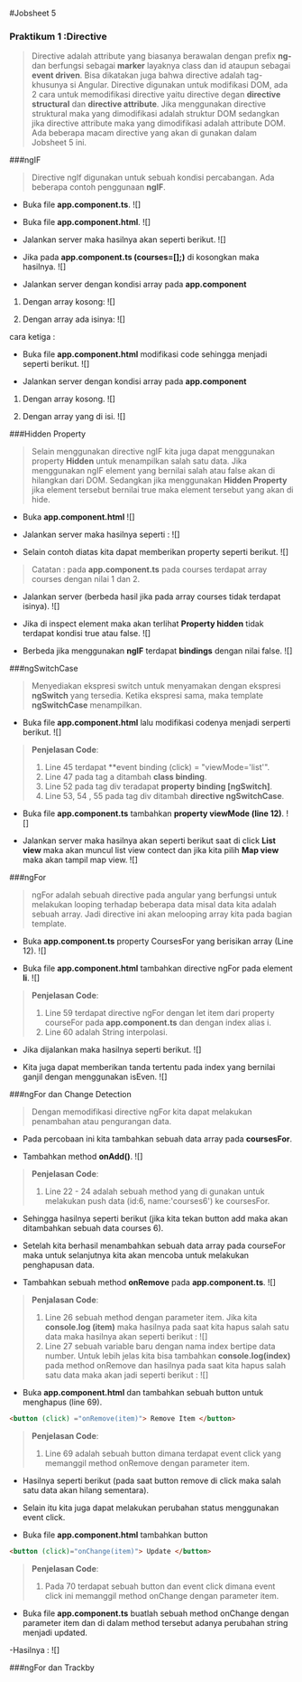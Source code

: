 #Jobsheet 5

### Praktikum 1 :Directive

>Directive adalah attribute yang biasanya berawalan dengan prefix **ng-** dan berfungsi sebagai **marker** layaknya class dan id ataupun sebagai **event driven**. Bisa dikatakan juga bahwa directive adalah tag-khusunya si Angular. Directive digunakan untuk modifikasi DOM, ada 2 cara untuk memodifikasi directive yaitu directive degan **directive structural** dan **directive attribute**. Jika menggunakan directive struktural maka yang dimodifikasi adalah struktur DOM sedangkan jika directive attribute maka yang dimodifikasi adalah attribute DOM. Ada beberapa macam directive yang akan di gunakan dalam Jobsheet 5 ini.

###ngIF
>Directive ngIf digunakan untuk sebuah kondisi percabangan. Ada beberapa contoh penggunaan **ngIF**.

- Buka file **app.component.ts**.
![]

- Buka file **app.component.html**.
![]

- Jalankan server maka hasilnya akan seperti berikut.
![]

- Jika pada **app.component.ts (courses=[];)** di kosongkan maka hasilnya.
![]

- Jalankan server dengan kondisi array pada **app.component**
1.  Dengan array kosong:
![]

2.  Dengan array ada isinya:
![]

cara ketiga :
- Buka file **app.component.html** modifikasi code sehingga menjadi seperti berikut.
![]

- Jalankan server dengan kondisi array pada **app.component**
1.  Dengan array kosong.
![]

2.  Dengan array yang di isi.
![]


###Hidden Property
>Selain menggunakan directive ngIF kita juga dapat menggunakan property **Hidden** untuk menampilkan salah satu data. Jika menggunakan ngIF element yang bernilai salah atau false akan di hilangkan dari DOM. Sedangkan jika menggunakan **Hidden Property** jika element tersebut bernilai true maka element tersebut yang akan di hide.

- Buka **app.component.html**
![]

- Jalankan server maka hasilnya seperti :
![]

- Selain contoh diatas kita dapat memberikan property seperti berikut.
![]
>Catatan : pada **app.component.ts** pada courses terdapat array courses dengan nilai 1 dan 2.

- Jalankan server (berbeda hasil jika pada array courses tidak terdapat isinya).
![]

- Jika di inspect element maka akan terlihat **Property hidden** tidak terdapat kondisi true atau false.
![]

- Berbeda jika menggunakan **ngIF** terdapat **bindings** dengan nilai false.
![]


###ngSwitchCase

>Menyediakan ekspresi switch untuk menyamakan dengan ekspresi **ngSwitch** yang tersedia. Ketika ekspresi sama, maka template **ngSwitchCase** menampilkan.

- Buka file **app.component.html** lalu modifikasi codenya menjadi serperti berikut.
![]
>**Penjelasan Code**:
>1. Line 45 terdapat **event binding (click) = "viewMode='list'".
>2. Line 47 pada tag a ditambah **class binding**.
>3. Line 52 pada tag div teradapat **property binding [ngSwitch]**.
>4. Line 53, 54 , 55 pada tag div ditambah **directive ngSwitchCase**.

- Buka file **app.component.ts** tambahkan **property viewMode (line 12)**.
![]

- Jalankan server maka hasilnya akan seperti berikut saat di click **List view** maka akan muncul list view contect dan jika kita pilih **Map view** maka akan tampil map view.
![]


###ngFor
>ngFor adalah sebuah directive pada angular yang berfungsi untuk melakukan looping terhadap beberapa data misal data kita adalah sebuah array. Jadi directive ini akan melooping array kita pada bagian template.

- Buka **app.component.ts** property CoursesFor yang berisikan array (Line 12).
![]

- Buka file **app.component.html** tambahkan directive ngFor pada element **li**.
![]
>**Penjelasan Code**:
>1. Line 59 terdapat directive ngFor dengan let item dari property courseFor pada **app.component.ts** dan dengan index alias i.
>2. Line 60 adalah String interpolasi.

- Jika dijalankan maka hasilnya seperti berikut.
![]

- Kita juga dapat memberikan tanda tertentu pada index yang bernilai ganjil dengan menggunakan isEven.
![]


###ngFor dan Change Detection
>Dengan memodifikasi directive ngFor kita dapat melakukan penambahan atau pengurangan data.

- Pada percobaan ini kita tambahkan sebuah data array pada **coursesFor**.

- Tambahkan method **onAdd()**.
![]
>**Penjelasan Code**:
>1. Line 22 - 24 adalah sebuah method yang di gunakan untuk melakukan push data (id:6, name:'courses6') ke coursesFor.

- Sehingga hasilnya seperti berikut (jika kita tekan button add maka akan ditambahkan sebuah data courses 6).

- Setelah kita berhasil menambahkan sebuah data array pada courseFor maka untuk selanjutnya kita akan mencoba untuk melakukan penghapusan data.

- Tambahkan sebuah method **onRemove** pada **app.component.ts**.
![]
>**Penjalasan Code**:
>1. Line 26 sebuah method dengan parameter item. Jika kita **console.log (item)** maka hasilnya pada saat kita hapus salah satu data maka hasilnya akan seperti berikut :
![]
>2. Line 27 sebuah variable baru dengan nama index bertipe data number. Untuk lebih jelas kita bisa tambahkan **console.log(index)** pada method onRemove dan hasilnya pada saat kita hapus salah satu data maka akan jadi seperti berikut :
![]

- Buka **app.component.html** dan tambahkan sebuah button untuk menghapus (line 69).
```html
<button (click) ="onRemove(item)"> Remove Item </button>
```
>**Penjelasan Code**:
>1. Line 69 adalah sebuah button dimana terdapat event click yang memanggil method onRemove dengan parameter item.

- Hasilnya seperti berikut (pada saat button remove di click maka salah satu data akan hilang sementara).

- Selain itu kita juga dapat melakukan perubahan status menggunakan event click.

- Buka file **app.component.html** tambahkan button
```html
<button (click)="onChange(item)"> Update </button>
```
>**Penjelasan Code**:
>1. Pada 70 terdapat sebuah button dan event click dimana event click ini memanggil method onChange dengan parameter item.

- Buka file **app.component.ts** buatlah sebuah method onChange dengan parameter item dan di dalam method tersebut adanya perubahan string menjadi updated.

-Hasilnya :
![]


###ngFor dan Trackby
>